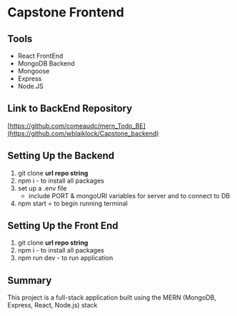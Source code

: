 # Capstone Frontend

## Tools
- React FrontEnd
- MongoDB Backend
- Mongoose
- Express
- Node.JS

## Link to BackEnd Repository
[https://github.com/comeaudc/mern_Todo_BE](https://github.com/wblaiklock/Capstone_backend)

## Setting Up the Backend
1. git clone **url repo string**
2. npm i - to install all packages
3. set up a .env file
    - include PORT & mongoURI variables for server and to connect to DB
4. npm start = to begin running terminal

## Setting Up the Front End
1. git clone **url repo string**
2. npm i - to install all packages
3. npm run dev - to run application

## Summary

This project is a full-stack application built using the MERN (MongoDB, Express, React, Node.js) stack
